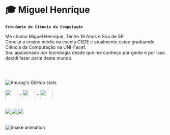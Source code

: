 # 🎓 Miguel Henrique

**`Estudante de Ciência da Computação`**

Me chamo Miguel Henrique, Tenho 19 Anos e Sou de SP. <br>
Conclui o ensino médio na escola CEDE e atualmente estou graduando Ciência da Computação na UNI-Facef. <br>
Sou apaixonado por tecnologia desde que me conheço por gente e por isso decidi fazer parte deste mundo.

 ##
<br>


![Anurag's GitHub stats](https://github-readme-stats.vercel.app/api?username=MiguelHenriqueO&show_icons=true&theme=transparent&hide=prs)

<div>
<img align=center height=30 width= 40 src="https://cdn.jsdelivr.net/gh/devicons/devicon@latest/icons/html5/html5-original.svg" /> -
<img align=center height=30 width= 40 src="https://cdn.jsdelivr.net/gh/devicons/devicon@latest/icons/javascript/javascript-original.svg" /> -
<img align=center height=30 width= 40  src="https://cdn.jsdelivr.net/gh/devicons/devicon@latest/icons/css3/css3-original.svg" />

</div>

  ##

<div>
    <a href="miguelhenriqueisaac@gmail.com" target="_blank"><img src= https://img.shields.io/badge/Gmail-D14836?style=for-the-badge&logo=gmail&logoColor=white> <target="_blank"> </a>
    <a href="https://github.com/MiguelHenriqueO" target="_blank"><img src= https://img.shields.io/badge/GitHub-100000?style=for-the-badge&logo=github&logoColor=white> <target="_blank"> </a>
    <a href="https://www.linkedin.com/in/miguel-henrique-isaac-de-oliveira-856515247/" target="_blank"><img src= https://img.shields.io/badge/LinkedIn-0077B5?style=for-the-badge&logo=linkedin&logoColor=white> <target="_blank"> </a>
</div>

<br>
 
 ![Snake animation](https://github.com/MiguelHenriqueO)
